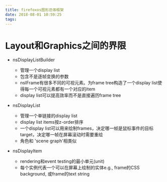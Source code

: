 ```yaml
---
title: firefoxos图形总体框架
date: 2018-08-01 10:59:25
tags:
---
```


# Layout和Graphics之间的界限
- nsDisplayListBuilder
	- 管理一个display list
	- 包含不是逐帧变换的参数
	- nsIFrame有很多不同的可视元素。为frame tree构造了一个display list使得每一个可视元素都有一个对应的item
	- display list可以提高效率而不是直接遍历frame tree	
	
- nsDisplayList
	- 管理一个单链接的display list
	- display list items按z-order排序
	- 一个display list可以用来绘制frames，决定哪一帧是鼠标事件的目标target，决定哪一帧在屏幕滚动时需要重绘
	- 角色和 'scene graph'相类似

- nsDisplayItem
	-  rendering和event testing的最小单元(unit)
	- 每个实例代表一个可以在屏幕上绘制的实体e.g., frame的CSS background, 或frame的text string